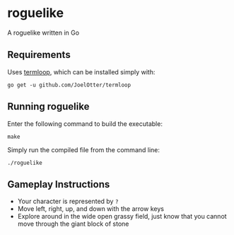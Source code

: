 # roguelike
A roguelike written in Go

## Requirements

Uses [termloop](https://github.com/JoelOtter/termloop), which can be installed simply with:

```
go get -u github.com/JoelOtter/termloop
```

## Running roguelike

Enter the following command to build the executable:

```
make
```

Simply run the compiled file from the command line:

```
./roguelike
```

## Gameplay Instructions

- Your character is represented by `?`
- Move left, right, up, and down with the arrow keys
- Explore around in the wide open grassy field, just know that you cannot move through the giant block of stone

